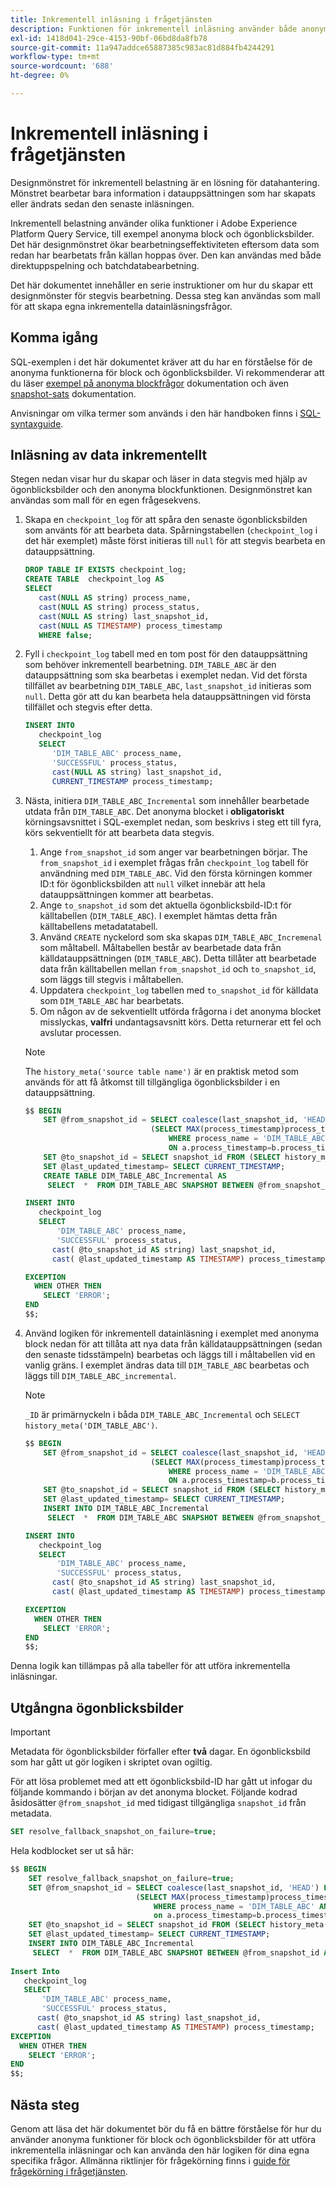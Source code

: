 ```yaml
---
title: Inkrementell inläsning i frågetjänsten
description: Funktionen för inkrementell inläsning använder både anonyma funktioner för block och ögonblicksbilder för att ge en nästan realtidslösning för att flytta data från datasjön till data warehouse samtidigt som matchande data ignoreras.
exl-id: 1418d041-29ce-4153-90bf-06bd8da8fb78
source-git-commit: 11a947addce65887385c983ac81d884fb4244291
workflow-type: tm+mt
source-wordcount: '688'
ht-degree: 0%

---
```


# Inkrementell inläsning i frågetjänsten

Designmönstret för inkrementell belastning är en lösning för datahantering. Mönstret bearbetar bara information i datauppsättningen som har skapats eller ändrats sedan den senaste inläsningen.

Inkrementell belastning använder olika funktioner i Adobe Experience Platform Query Service, till exempel anonyma block och ögonblicksbilder. Det här designmönstret ökar bearbetningseffektiviteten eftersom data som redan har bearbetats från källan hoppas över. Den kan användas med både direktuppspelning och batchdatabearbetning.

Det här dokumentet innehåller en serie instruktioner om hur du skapar ett designmönster för stegvis bearbetning. Dessa steg kan användas som mall för att skapa egna inkrementella datainläsningsfrågor.

## Komma igång

SQL-exemplen i det här dokumentet kräver att du har en förståelse för de anonyma funktionerna för block och ögonblicksbilder. Vi rekommenderar att du läser [exempel på anonyma blockfrågor](./anonymous-block.md) dokumentation och även [snapshot-sats](../sql/syntax.md#snapshot-clause) dokumentation.

Anvisningar om vilka termer som används i den här handboken finns i [SQL-syntaxguide](../sql/syntax.md).

## Inläsning av data inkrementellt

Stegen nedan visar hur du skapar och läser in data stegvis med hjälp av ögonblicksbilder och den anonyma blockfunktionen. Designmönstret kan användas som mall för en egen frågesekvens.

1. Skapa en `checkpoint_log` för att spåra den senaste ögonblicksbilden som använts för att bearbeta data. Spårningstabellen (`checkpoint_log` i det här exemplet) måste först initieras till `null` för att stegvis bearbeta en datauppsättning.

   ```SQL
   DROP TABLE IF EXISTS checkpoint_log;
   CREATE TABLE  checkpoint_log AS
   SELECT
      cast(NULL AS string) process_name,
      cast(NULL AS string) process_status,
      cast(NULL AS string) last_snapshot_id,
      cast(NULL AS TIMESTAMP) process_timestamp
      WHERE false;
   ```

1. Fyll i `checkpoint_log` tabell med en tom post för den datauppsättning som behöver inkrementell bearbetning. `DIM_TABLE_ABC` är den datauppsättning som ska bearbetas i exemplet nedan. Vid det första tillfället av bearbetning `DIM_TABLE_ABC`, `last_snapshot_id` initieras som `null`. Detta gör att du kan bearbeta hela datauppsättningen vid första tillfället och stegvis efter detta.

   ```SQL
   INSERT INTO
      checkpoint_log
      SELECT
         'DIM_TABLE_ABC' process_name,
         'SUCCESSFUL' process_status,
         cast(NULL AS string) last_snapshot_id,
         CURRENT_TIMESTAMP process_timestamp;
   ```

1. Nästa, initiera `DIM_TABLE_ABC_Incremental` som innehåller bearbetade utdata från `DIM_TABLE_ABC`. Det anonyma blocket i **obligatoriskt** körningsavsnittet i SQL-exemplet nedan, som beskrivs i steg ett till fyra, körs sekventiellt för att bearbeta data stegvis.

   1. Ange `from_snapshot_id` som anger var bearbetningen börjar. The `from_snapshot_id` i exemplet frågas från `checkpoint_log` tabell för användning med `DIM_TABLE_ABC`. Vid den första körningen kommer ID:t för ögonblicksbilden att `null` vilket innebär att hela datauppsättningen kommer att bearbetas.
   1. Ange `to_snapshot_id` som det aktuella ögonblicksbild-ID:t för källtabellen (`DIM_TABLE_ABC`). I exemplet hämtas detta från källtabellens metadatatabell.
   1. Använd `CREATE` nyckelord som ska skapas `DIM_TABLE_ABC_Incremenal` som måltabell. Måltabellen består av bearbetade data från källdatauppsättningen (`DIM_TABLE_ABC`). Detta tillåter att bearbetade data från källtabellen mellan `from_snapshot_id` och `to_snapshot_id`, som läggs till stegvis i måltabellen.
   1. Uppdatera `checkpoint_log` tabellen med `to_snapshot_id` för källdata som `DIM_TABLE_ABC` har bearbetats.
   1. Om någon av de sekventiellt utförda frågorna i det anonyma blocket misslyckas, **valfri** undantagsavsnitt körs. Detta returnerar ett fel och avslutar processen.

   >[!NOTE]
   >
   >The `history_meta('source table name')` är en praktisk metod som används för att få åtkomst till tillgängliga ögonblicksbilder i en datauppsättning.

   ```SQL
   $$ BEGIN
       SET @from_snapshot_id = SELECT coalesce(last_snapshot_id, 'HEAD') FROM checkpoint_log a JOIN
                               (SELECT MAX(process_timestamp)process_timestamp FROM checkpoint_log
                                   WHERE process_name = 'DIM_TABLE_ABC' AND process_status = 'SUCCESSFUL' )b
                                   ON a.process_timestamp=b.process_timestamp;
       SET @to_snapshot_id = SELECT snapshot_id FROM (SELECT history_meta('DIM_TABLE_ABC')) WHERE  is_current = true;
       SET @last_updated_timestamp= SELECT CURRENT_TIMESTAMP;
       CREATE TABLE DIM_TABLE_ABC_Incremental AS
        SELECT  *  FROM DIM_TABLE_ABC SNAPSHOT BETWEEN @from_snapshot_id AND @to_snapshot_id ;
   
   INSERT INTO
      checkpoint_log
      SELECT
          'DIM_TABLE_ABC' process_name,
          'SUCCESSFUL' process_status,
         cast( @to_snapshot_id AS string) last_snapshot_id,
         cast( @last_updated_timestamp AS TIMESTAMP) process_timestamp;
   
   EXCEPTION
     WHEN OTHER THEN
       SELECT 'ERROR';
   END 
   $$;
   ```

1. Använd logiken för inkrementell datainläsning i exemplet med anonyma block nedan för att tillåta att nya data från källdatauppsättningen (sedan den senaste tidsstämpeln) bearbetas och läggs till i måltabellen vid en vanlig gräns. I exemplet ändras data till `DIM_TABLE_ABC` bearbetas och läggs till `DIM_TABLE_ABC_incremental`.

   >[!NOTE]
   >
   > `_ID` är primärnyckeln i båda `DIM_TABLE_ABC_Incremental` och `SELECT history_meta('DIM_TABLE_ABC')`.

   ```SQL
   $$ BEGIN
       SET @from_snapshot_id = SELECT coalesce(last_snapshot_id, 'HEAD') FROM checkpoint_log a join
                               (SELECT MAX(process_timestamp)process_timestamp FROM checkpoint_log
                                   WHERE process_name = 'DIM_TABLE_ABC' AND process_status = 'SUCCESSFUL' )b
                                   ON a.process_timestamp=b.process_timestamp;
       SET @to_snapshot_id = SELECT snapshot_id FROM (SELECT history_meta('DIM_TABLE_ABC')) WHERE  is_current = true;
       SET @last_updated_timestamp= SELECT CURRENT_TIMESTAMP;
       INSERT INTO DIM_TABLE_ABC_Incremental
        SELECT  *  FROM DIM_TABLE_ABC SNAPSHOT BETWEEN @from_snapshot_id AND @to_snapshot_id WHERE NOT EXISTS (SELECT _id FROM DIM_TABLE_ABC_Incremental a WHERE _id=a._id);
   
   INSERT INTO
      checkpoint_log
      SELECT
          'DIM_TABLE_ABC' process_name,
          'SUCCESSFUL' process_status,
         cast( @to_snapshot_id AS string) last_snapshot_id,
         cast( @last_updated_timestamp AS TIMESTAMP) process_timestamp;
   
   EXCEPTION
     WHEN OTHER THEN
       SELECT 'ERROR';
   END
   $$;
   ```

Denna logik kan tillämpas på alla tabeller för att utföra inkrementella inläsningar.

## Utgångna ögonblicksbilder

>[!IMPORTANT]
>
>Metadata för ögonblicksbilder förfaller efter **två** dagar. En ögonblicksbild som har gått ut gör logiken i skriptet ovan ogiltig.

För att lösa problemet med att ett ögonblicksbild-ID har gått ut infogar du följande kommando i början av det anonyma blocket. Följande kodrad åsidosätter `@from_snapshot_id` med tidigast tillgängliga `snapshot_id` från metadata.

```SQL
SET resolve_fallback_snapshot_on_failure=true;
```

Hela kodblocket ser ut så här:

```SQL
$$ BEGIN
    SET resolve_fallback_snapshot_on_failure=true;
    SET @from_snapshot_id = SELECT coalesce(last_snapshot_id, 'HEAD') FROM checkpoint_log a JOIN
                            (SELECT MAX(process_timestamp)process_timestamp FROM checkpoint_log
                                WHERE process_name = 'DIM_TABLE_ABC' AND process_status = 'SUCCESSFUL' )b
                                on a.process_timestamp=b.process_timestamp;
    SET @to_snapshot_id = SELECT snapshot_id FROM (SELECT history_meta('DIM_TABLE_ABC')) WHERE  is_current = true;
    SET @last_updated_timestamp= SELECT CURRENT_TIMESTAMP;
    INSERT INTO DIM_TABLE_ABC_Incremental
     SELECT  *  FROM DIM_TABLE_ABC SNAPSHOT BETWEEN @from_snapshot_id AND @to_snapshot_id WHERE NOT EXISTS (SELECT _id FROM DIM_TABLE_ABC_Incremental a WHERE _id=a._id);
 
Insert Into
   checkpoint_log
   SELECT
       'DIM_TABLE_ABC' process_name,
       'SUCCESSFUL' process_status,
      cast( @to_snapshot_id AS string) last_snapshot_id,
      cast( @last_updated_timestamp AS TIMESTAMP) process_timestamp;
EXCEPTION
  WHEN OTHER THEN
    SELECT 'ERROR';
END
$$;
```

## Nästa steg

Genom att läsa det här dokumentet bör du få en bättre förståelse för hur du använder anonyma funktioner för block och ögonblicksbilder för att utföra inkrementella inläsningar och kan använda den här logiken för dina egna specifika frågor. Allmänna riktlinjer för frågekörning finns i [guide för frågekörning i frågetjänsten](../best-practices/writing-queries.md).
